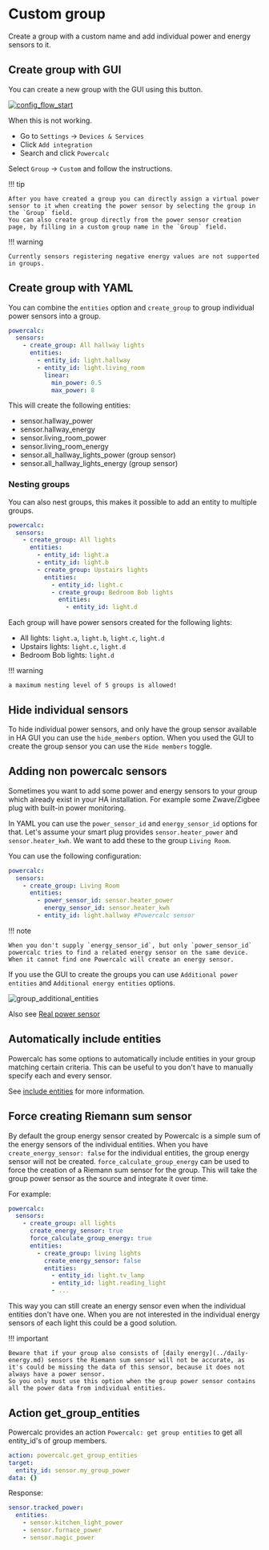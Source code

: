 # Custom group

Create a group with a custom name and add individual power and energy sensors to it.

## Create group with GUI

You can create a new group with the GUI using this button.

[![config_flow_start](https://my.home-assistant.io/badges/config_flow_start.svg)](https://my.home-assistant.io/redirect/config_flow_start/?domain=powercalc)

When this is not working.

- Go to `Settings` -> `Devices & Services`
- Click `Add integration`
- Search and click `Powercalc`

Select `Group` -> `Custom` and follow the instructions.

!!! tip

    After you have created a group you can directly assign a virtual power sensor to it when creating the power sensor by selecting the group in the `Group` field.
    You can also create group directly from the power sensor creation page, by filling in a custom group name in the `Group` field.

!!! warning

    Currently sensors registering negative energy values are not supported in groups.

## Create group with YAML

You can combine the `entities` option and `create_group` to group individual power sensors into a group.

```yaml
powercalc:
  sensors:
    - create_group: All hallway lights
      entities:
        - entity_id: light.hallway
        - entity_id: light.living_room
          linear:
            min_power: 0.5
            max_power: 8
```

This will create the following entities:

- sensor.hallway_power
- sensor.hallway_energy
- sensor.living_room_power
- sensor.living_room_energy
- sensor.all_hallway_lights_power (group sensor)
- sensor.all_hallway_lights_energy (group sensor)

### Nesting groups

You can also nest groups, this makes it possible to add an entity to multiple groups.

```yaml
powercalc:
  sensors:
    - create_group: All lights
      entities:
        - entity_id: light.a
        - entity_id: light.b
        - create_group: Upstairs lights
          entities:
            - entity_id: light.c
            - create_group: Bedroom Bob lights
              entities:
                - entity_id: light.d
```

Each group will have power sensors created for the following lights:

- All lights: `light.a`, `light.b`, `light.c`, `light.d`
- Upstairs lights: `light.c`, `light.d`
- Bedroom Bob lights: `light.d`

!!! warning

    a maximum nesting level of 5 groups is allowed!

## Hide individual sensors

To hide individual power sensors, and only have the group sensor available in HA GUI you can use the `hide_members` option.
When you used the GUI to create the group sensor you can use the `Hide members` toggle.

## Adding non powercalc sensors

Sometimes you want to add some power and energy sensors to your group which already exist in your HA installation.
For example some Zwave/Zigbee plug with built-in power monitoring.

In YAML you can use the `power_sensor_id` and `energy_sensor_id` options for that.
Let's assume your smart plug provides `sensor.heater_power` and `sensor.heater_kwh`. We want to add these to the group `Living Room`.

You can use the following configuration:

```yaml
powercalc:
  sensors:
    - create_group: Living Room
      entities:
        - power_sensor_id: sensor.heater_power
          energy_sensor_id: sensor.heater_kwh
        - entity_id: light.hallway #Powercalc sensor
```

!!! note

    When you don't supply `energy_sensor_id`, but only `power_sensor_id` powercalc tries to find a related energy sensor on the same device.
    When it cannot find one Powercalc will create an energy sensor.

If you use the GUI to create the groups you can use `Additional power entities` and `Additional energy entities` options.

![group_additional_entities](../../img/group_additional_entities.png)

Also see [Real power sensor](../real-power-sensor.md)

## Automatically include entities

Powercalc has some options to automatically include entities in your group matching certain criteria.
This can be useful to you don't have to manually specify each and every sensor.

See [include entities](include-entities.md) for more information.

## Force creating Riemann sum sensor

By default the group energy sensor created by Powercalc is a simple sum of the energy sensors of the individual entities.
When you have `create_energy_sensor: false` for the individual entities, the group energy sensor will not be created.
`force_calculate_group_energy` can be used to force the creation of a Riemann sum sensor for the group. This will take the group power sensor as the source and integrate it over time.

For example:

```yaml
powercalc:
  sensors:
    - create_group: all lights
      create_energy_sensor: true
      force_calculate_group_energy: true
      entities:
        - create_group: living lights
          create_energy_sensor: false
          entities:
            - entity_id: light.tv_lamp
            - entity_id: light.reading_light
            - ...
```

This way you can still create an energy sensor even when the individual entities don't have one.
When you are not interested in the individual energy sensors of each light this could be a good solution.

!!! important

    Beware that if your group also consists of [daily energy](../daily-energy.md) sensors the Riemann sum sensor will not be accurate, as it's could be missing the data of this sensor, because it does not always have a power sensor.
    So you only must use this option when the group power sensor contains all the power data from individual entities.

## Action get_group_entities

Powercalc provides an action `Powercalc: get group entities` to get all entity_id's of group members.

```yaml
action: powercalc.get_group_entities
target:
  entity_id: sensor.my_group_power
data: {}
```

Response:

```yaml
sensor.tracked_power:
  entities:
    - sensor.kitchen_light_power
    - sensor.furnace_power
    - sensor.magic_power
```
